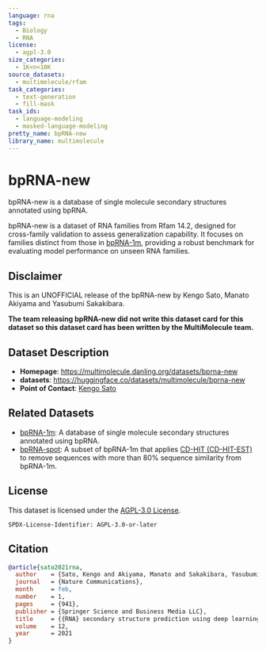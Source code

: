 ```yaml
---
language: rna
tags:
  - Biology
  - RNA
license:
  - agpl-3.0
size_categories:
  - 1K<n<10K
source_datasets:
  - multimolecule/rfam
task_categories:
  - text-generation
  - fill-mask
task_ids:
  - language-modeling
  - masked-language-modeling
pretty_name: bpRNA-new
library_name: multimolecule
---
```


# bpRNA-new

bpRNA-new is a database of single molecule secondary structures annotated using bpRNA.

bpRNA-new is a dataset of RNA families from Rfam 14.2, designed for cross-family validation to assess generalization capability.
It focuses on families distinct from those in [bpRNA-1m](../bprna), providing a robust benchmark for evaluating model performance on unseen RNA families.

## Disclaimer

This is an UNOFFICIAL release of the bpRNA-new by Kengo Sato, Manato Akiyama and Yasubumi Sakakibara.

**The team releasing bpRNA-new did not write this dataset card for this dataset so this dataset card has been written by the MultiMolecule team.**

## Dataset Description

- **Homepage**: https://multimolecule.danling.org/datasets/bprna-new
- **datasets**: https://huggingface.co/datasets/multimolecule/bprna-new
- **Point of Contact**: [Kengo Sato](mailto:satoken@bio.keio.ac.jp)

## Related Datasets

- [bpRNA-1m](https://huggingface.co/datasets/multimolecule/bprna): A database of single molecule secondary structures annotated using bpRNA.
- [bpRNA-spot](https://huggingface.co/datasets/multimolecule/bprna-spot): A subset of bpRNA-1m that applies [CD-HIT (CD-HIT-EST)](https://sites.google.com/view/cd-hit) to remove sequences with more than 80% sequence similarity from bpRNA-1m.

## License

This dataset is licensed under the [AGPL-3.0 License](https://www.gnu.org/licenses/agpl-3.0.html).

```spdx
SPDX-License-Identifier: AGPL-3.0-or-later
```

## Citation

```bibtex
@article{sato2021rna,
  author    = {Sato, Kengo and Akiyama, Manato and Sakakibara, Yasubumi},
  journal   = {Nature Communications},
  month     = feb,
  number    = 1,
  pages     = {941},
  publisher = {Springer Science and Business Media LLC},
  title     = {{RNA} secondary structure prediction using deep learning with thermodynamic integration},
  volume    = 12,
  year      = 2021
}
```

